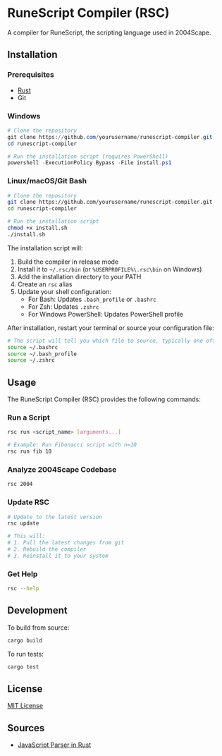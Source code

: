 # RuneScript Compiler (RSC)

A compiler for RuneScript, the scripting language used in 2004Scape.

## Installation

### Prerequisites
- [Rust](https://www.rust-lang.org/tools/install)
- Git

### Windows
```powershell
# Clone the repository
git clone https://github.com/yourusername/runescript-compiler.git
cd runescript-compiler

# Run the installation script (requires PowerShell)
powershell -ExecutionPolicy Bypass -File install.ps1
```

### Linux/macOS/Git Bash
```bash
# Clone the repository
git clone https://github.com/yourusername/runescript-compiler.git
cd runescript-compiler

# Run the installation script
chmod +x install.sh
./install.sh
```

The installation script will:
1. Build the compiler in release mode
2. Install it to `~/.rsc/bin` (or `%USERPROFILE%\.rsc\bin` on Windows)
3. Add the installation directory to your PATH
4. Create an `rsc` alias
5. Update your shell configuration:
   - For Bash: Updates `.bash_profile` or `.bashrc`
   - For Zsh: Updates `.zshrc`
   - For Windows PowerShell: Updates PowerShell profile

After installation, restart your terminal or source your configuration file:
```bash
# The script will tell you which file to source, typically one of:
source ~/.bashrc
source ~/.bash_profile
source ~/.zshrc
```

## Usage

The RuneScript Compiler (RSC) provides the following commands:

### Run a Script
```bash
rsc run <script_name> [arguments...]

# Example: Run Fibonacci script with n=10
rsc run fib 10
```

### Analyze 2004Scape Codebase
```bash
rsc 2004
```

### Update RSC
```bash
# Update to the latest version
rsc update

# This will:
# 1. Pull the latest changes from git
# 2. Rebuild the compiler
# 3. Reinstall it to your system
```

### Get Help
```bash
rsc --help
```

## Development

To build from source:
```bash
cargo build
```

To run tests:
```bash
cargo test
```

## License

[MIT License](LICENSE)

## Sources

- [JavaScript Parser in Rust](https://oxc-project.github.io/javascript-parser-in-rust/docs/lexer)
